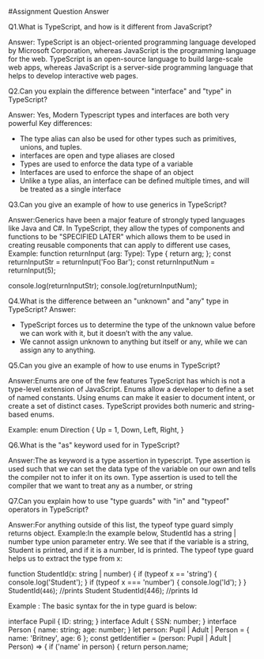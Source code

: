 #Assignment Question Answer

Q1.What is TypeScript, and how is it different from JavaScript?

Answer: TypeScript is an object-oriented programming language developed by Microsoft Corporation, whereas JavaScript is the programming language for the web. TypeScript is an open-source language to build large-scale web apps, whereas JavaScript is a server-side programming language that helps to develop interactive web pages.

Q2.Can you explain the difference between "interface" and "type" in TypeScript?

Answer: Yes, Modern Typescript types and interfaces are both very powerful
Key differences:

- The type alias can also be used for other types such as primitives,
  unions, and tuples.
- interfaces are open and type aliases are closed
- Types are used to enforce the data type of a variable
- Interfaces are used to enforce the shape of an object
- Unlike a type alias, an interface can be defined multiple times,
  and will be treated as a single interface

Q3.Can you give an example of how to use generics in TypeScript?

Answer:Generics have been a major feature of strongly typed languages
like Java and C#. In TypeScript, they allow the types of components
and functions to be "SPECIFIED LATER" which allows them to be used
in creating reusable components that can apply to different use cases,
Example:
function returnInput <Type>(arg: Type): Type {
return arg;
};
const returnInputStr = returnInput<string>('Foo Bar');
const returnInputNum = returnInput<number>(5);

console.log(returnInputStr);
console.log(returnInputNum);

Q4.What is the difference between an "unknown" and "any" type in TypeScript?
Answer:

- TypeScript forces us to determine the type of the unknown value before we can work with it, but it doesn’t with the any value.
- We cannot assign unknown to anything but itself or any, while we can assign any to anything.

Q5.Can you give an example of how to use enums in TypeScript?

Answer:Enums are one of the few features TypeScript has which is not a type-level extension of JavaScript. Enums allow a developer to define a set of named constants. Using enums can make it easier to document intent, or create a set of distinct cases. TypeScript provides both numeric and string-based enums.

Example:
enum Direction {
Up = 1,
Down,
Left,
Right,
}

Q6.What is the "as" keyword used for in TypeScript?

Answer:The as keyword is a type assertion in typescript. Type assertion is used such that we can set the data type of the variable on our own and tells the compiler not to infer it on its own. Type assertion is used to tell the compiler that we want to treat any as a number, or string

Q7.Can you explain how to use "type guards" with "in" and "typeof" operators in TypeScript?

Answer:For anything outside of this list, the typeof type guard simply returns object.
Example:In the example below, StudentId has a string | number type union parameter entry. We see that if the variable is a string, Student is printed, and if it is a number, Id is printed. The typeof type guard helps us to extract the type from x:

function StudentId(x: string | number) {
if (typeof x == 'string') {
console.log('Student');
}
if (typeof x === 'number') {
console.log('Id');
}
}
StudentId(`446`); //prints Student
StudentId(446); //prints Id

Example : The basic syntax for the in type guard is below:

interface Pupil {
ID: string;
}
interface Adult {
SSN: number;
}
interface Person {
name: string;
age: number;
}
let person: Pupil | Adult | Person = {
name: 'Britney',
age: 6
};
const getIdentifier = (person: Pupil | Adult | Person) => {
if ('name' in person) {
return person.name;
